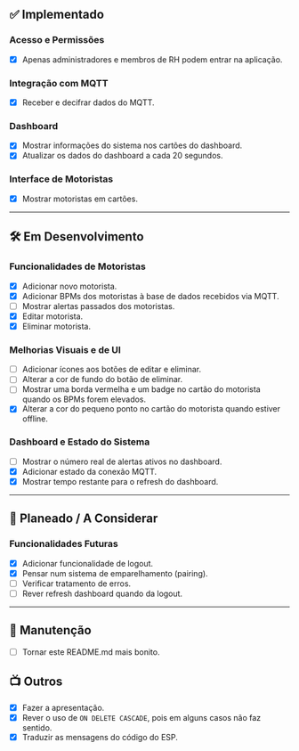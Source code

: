 ## ✅ Implementado

### Acesso e Permissões
- [X] Apenas administradores e membros de RH podem entrar na aplicação.

### Integração com MQTT
- [X] Receber e decifrar dados do MQTT.

### Dashboard
- [X] Mostrar informações do sistema nos cartões do dashboard.
- [X] Atualizar os dados do dashboard a cada 20 segundos.

### Interface de Motoristas
- [X] Mostrar motoristas em cartões.

---

## 🛠️ Em Desenvolvimento

### Funcionalidades de Motoristas
- [X] Adicionar novo motorista.
- [X] Adicionar BPMs dos motoristas à base de dados recebidos via MQTT.
- [ ] Mostrar alertas passados dos motoristas.
- [X] Editar motorista.
- [X] Eliminar motorista.

### Melhorias Visuais e de UI
- [ ] Adicionar ícones aos botões de editar e eliminar.
- [ ] Alterar a cor de fundo do botão de eliminar.
- [ ] Mostrar uma borda vermelha e um badge no cartão do motorista quando os BPMs forem elevados.
- [X] Alterar a cor do pequeno ponto no cartão do motorista quando estiver offline.

### Dashboard e Estado do Sistema
- [ ] Mostrar o número real de alertas ativos no dashboard.
- [X] Adicionar estado da conexão MQTT.
- [X] Mostrar tempo restante para o refresh do dashboard.

---

## 🧠 Planeado / A Considerar

### Funcionalidades Futuras
- [X] Adicionar funcionalidade de logout.
- [X] Pensar num sistema de emparelhamento (pairing).
- [ ] Verificar tratamento de erros.
- [ ] Rever refresh dashboard quando da logout.

---

## 📝 Manutenção
- [ ] Tornar este README.md mais bonito.

## 📺 Outros
- [X] Fazer a apresentação.
- [X] Rever o uso de `ON DELETE CASCADE`, pois em alguns casos não faz sentido.
- [X] Traduzir as mensagens do código do ESP.